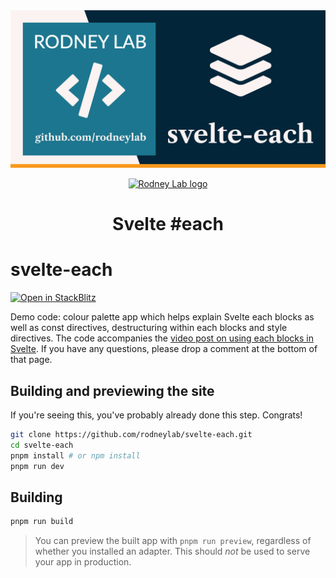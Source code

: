 <img src="./images/rodneylab-github-svelte-each.png" alt="Rodney Lab sveltekit-iconify Github banner">

<p align="center">
  <a aria-label="Open Rodney Lab site" href="https://rodneylab.com" rel="nofollow noopener noreferrer">
    <img alt="Rodney Lab logo" src="https://rodneylab.com/assets/icon.png" width="60" />
  </a>
</p>
<h1 align="center">
  Svelte #each
</h1>

# svelte-each

[![Open in StackBlitz](https://developer.stackblitz.com/img/open_in_stackblitz.svg)](https://stackblitz.com/github/rodneylab/svelte-each)

Demo code: colour palette app which helps explain Svelte each blocks as well as const directives, destructuring within each blocks and style directives. The code accompanies the <a aria-label="Open Rodney Lab video post on Svelte Each blocks" href="https://rodneylab.com/using-svelte-each-blocks/">video post on using each blocks in Svelte</a>. If you have any questions, please drop a comment at the bottom of that page.

## Building and previewing the site

If you're seeing this, you've probably already done this step. Congrats!

```bash
git clone https://github.com/rodneylab/svelte-each.git
cd svelte-each
pnpm install # or npm install
pnpm run dev
```

## Building

```bash
pnpm run build
```

> You can preview the built app with `pnpm run preview`, regardless of whether you installed an adapter. This should _not_ be used to serve your app in production.
